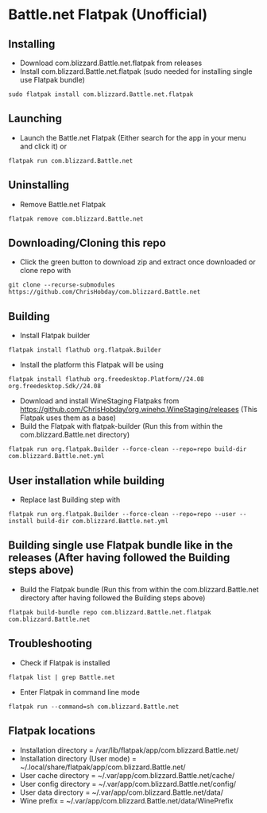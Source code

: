 # Battle.net Flatpak (Unofficial)
## Installing
- Download com.blizzard.Battle.net.flatpak from releases
- Install com.blizzard.Battle.net.flatpak (sudo needed for installing single use Flatpak bundle)
```console
sudo flatpak install com.blizzard.Battle.net.flatpak
```
## Launching
- Launch the Battle.net Flatpak (Either search for the app in your menu and click it) or
```console
flatpak run com.blizzard.Battle.net
```
## Uninstalling
- Remove Battle.net Flatpak
```console
flatpak remove com.blizzard.Battle.net
```
## Downloading/Cloning this repo
- Click the green button to download zip and extract once downloaded or clone repo with
```console
git clone --recurse-submodules https://github.com/ChrisHobday/com.blizzard.Battle.net
```
## Building
- Install Flatpak builder
```console
flatpak install flathub org.flatpak.Builder
```
- Install the platform this Flatpak will be using
```console
flatpak install flathub org.freedesktop.Platform//24.08 org.freedesktop.Sdk//24.08
```
- Download and install WineStaging Flatpaks from https://github.com/ChrisHobday/org.winehq.WineStaging/releases (This Flatpak uses them as a base)
- Build the Flatpak with flatpak-builder (Run this from within the com.blizzard.Battle.net directory)
```console
flatpak run org.flatpak.Builder --force-clean --repo=repo build-dir com.blizzard.Battle.net.yml
```
## User installation while building
- Replace last Building step with
```console
flatpak run org.flatpak.Builder --force-clean --repo=repo --user --install build-dir com.blizzard.Battle.net.yml
```
## Building single use Flatpak bundle like in the releases (After having followed the Building steps above)
- Build the Flatpak bundle (Run this from within the com.blizzard.Battle.net directory after having followed the Building steps above)
```console
flatpak build-bundle repo com.blizzard.Battle.net.flatpak com.blizzard.Battle.net
```
## Troubleshooting
- Check if Flatpak is installed
```console
flatpak list | grep Battle.net
```
- Enter Flatpak in command line mode
```console
flatpak run --command=sh com.blizzard.Battle.net
```
## Flatpak locations
- Installation directory             = /var/lib/flatpak/app/com.blizzard.Battle.net/
- Installation directory (User mode) = ~/.local/share/flatpak/app/com.blizzard.Battle.net/
- User cache directory               = ~/.var/app/com.blizzard.Battle.net/cache/
- User config directory              = ~/.var/app/com.blizzard.Battle.net/config/
- User data directory                = ~/.var/app/com.blizzard.Battle.net/data/
- Wine prefix                        = ~/.var/app/com.blizzard.Battle.net/data/WinePrefix
